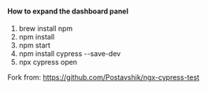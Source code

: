#### How to expand the dashboard panel

1. brew install npm
2. npm install
3. npm start
4. npm install cypress --save-dev
5. npx cypress open

Fork from: https://github.com/Postavshik/ngx-cypress-test
